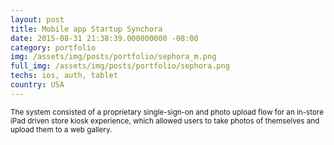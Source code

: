 ```yaml
---
layout: post
title: Mobile app Startup Synchora
date: 2015-08-31 21:38:39.000000000 -08:00
category: portfolio
img: /assets/img/posts/portfolio/sephora_m.png
full_img: /assets/img/posts/portfolio/sephora.png
techs: ios, auth, tablet
country: USA
---
```


<small>
  The system consisted of a proprietary single-sign-on and photo upload flow for an in-store iPad driven store kiosk experience, which allowed users to take photos of themselves and upload them to a web gallery.
</small>